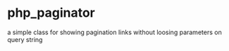 # php_paginator
a simple class for showing pagination links without loosing parameters on query string
